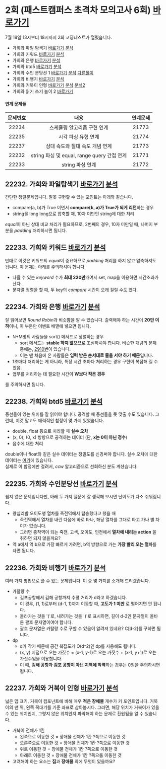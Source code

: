 # 2회 (패스트캠퍼스 초격차 모의고사 6회) [바로가기](https://www.acmicpc.net/contest/view/658) 
7월 18일 13시부터 18시까지 2회 코딩테스트가 열렸습니다. 
 
* 가희와 파일 탐색기  [바로가기](https://www.acmicpc.net/problem/22232) [분석](https://codingdog.tistory.com/554) 
* 가희와 키워드  [바로가기](https://www.acmicpc.net/problem/22233) [분석](https://codingdog.tistory.com/669) 
* 가희와 은행  [바로가기](https://www.acmicpc.net/problem/22234) [분석](https://codingdog.tistory.com/567) 
* 가희와 btd5  [바로가기](https://www.acmicpc.net/problem/22238) [분석](https://codingdog.tistory.com/620)
* 가희와 수인 분당선 1  [바로가기](https://www.acmicpc.net/problem/22235) [분석](https://codingdog.tistory.com/597) [다른풀이](https://boomrabbit.tistory.com/170) 
* 가희와 비행기  [바로가기](https://www.acmicpc.net/problem/22236) [분석](https://codingdog.tistory.com/653) 
* 가희와 거북이 인형  [바로가기](https://www.acmicpc.net/problem/22237) [분석](https://codingdog.tistory.com/564) [분석2](https://codingdog.tistory.com/590) 
* 가희와 읽기 쓰기 놀이 2  [바로가기](https://www.acmicpc.net/problem/22239) 

#### 연계 문제들
|문제번호|내용|연계문제|
|:------:|:-------------:|:-----:|
|22234|스케쥴링 알고리즘 구현 연계|21773|
|22235|시각 파싱 유형 연계|21774|
|22237|상대 속도와 절대 속도 개념 연계|21773|
|22232|string 파싱 및 equal, range query 간접 연계|21771|
|22233|string 파싱 연계|21772|

## 22232. 가희와 파일탐색기 [바로가기](https://www.acmicpc.net/problem/22232) [분석](https://codingdog.tistory.com/554)  
간단한 정렬문제입니다. 잘못 구현할 수 있는 포인트는 아래와 같습니다.
* compare(a, b)가 True 이면서 **compare(b, a)가 True가 되게 리턴**하는 경우  
* string을 long long으로 압축할 때, 10자 미만인 string에 대한 처리

*equal*이 아닌 상대 비교 처리가 필요하므로, 2번째의 경우, 10자 미만일 때, 나머지 부분을 *padding* 처리하시면 됩니다. 

## 22233. 가희와 키워드 [바로가기](https://www.acmicpc.net/problem/22233) [분석](https://codingdog.tistory.com/669) 
반대로 이것은 키워드의 *equal*이 중요하므로 *padding* 처리를 하지 않고 압축하셔도 됩니다. 이 문제는 아래를 주의하셔야 합니다.
* 나올 수 있는 *keyword* 수가 **최대 220만**개여서 set, map을 이용하면 시간초과가 난다.
* 문자열 정렬을 할 때, 두 key의 *compare* 시간이 오래 걸릴 수도 있다.


## 22234. 가희와 은행 [바로가기](https://www.acmicpc.net/problem/22234) [분석](https://codingdog.tistory.com/567)  
잘 읽어보면 *Round Robin*과 비슷함을 알 수 있습니다. 출력해야 하는 시간이 **20만 이하**이니, 이 부분만 이벤트 배열에 넣으면 됩니다.
* N+M명의 사람들을 sort() 메서드로 정렬하는 경우
  * sort 메서드는 **stable 하지 않으므로** 조심하셔야 합니다. 비슷한 개념의 문제 중에는, [2910번](https://www.acmicpc.net/problem/2910)이 있습니다.
  * 이는 맨 처음에 온 사람들은 **입력 받은 순서대로 줄을 서야 하기 때문**입니다.
* 1초마다 처리하는 게 아니라, 특정 시간 초마다 처리하는 경우 구현이 복잡해 질 수 있음.
* 업무를 처리하는 데 필요한 시간이 **W보다 작은 경우**

를 주의하시면 됩니다.

## 22238. 가희와 btd5 [바로가기](https://www.acmicpc.net/problem/22238) [분석](https://codingdog.tistory.com/620)
풍선들이 있는 위치를 잘 읽어야 합니다. 공격할 때 풍선들을 못 맞출 수도 있습니다. 그런데, 이것 말고도 매력적인 함정이 몇 가지 있었습니다.
* double, float 등으로 처리할 때 **실수 오차**
* (x, 0), (0, x) 방향으로 공격하는 데이터 (단, **x는 0이 아닌 정수**)
* 음수에 대한 처리

double이나 float와 같은 실수 데이터는 정밀도를 신경써야 합니다. 실수 오차에 대한 데이터는 [여기](https://github.com/cdog-gh/gh_coding_test/blob/main/2/4/double_att.in)에 있습니다.  
실제로 이 함정에만 걸려서, *ccw* 알고리즘으로 선회하신 분도 계셨습니다.

## 22235. 가희와 수인분당선 [바로가기](https://www.acmicpc.net/problem/22235) [분석](https://codingdog.tistory.com/597)
쉽지 않은 문제입니다만, 아래 두 가지 질문에 잘 생각해 보시면 난이도가 다소 쉬워집니다.
* 왕십리발 오이도행 열차를 죽전역에서 탑승했다고 했을 때
  * 죽전역에서 열차를 내린 다음에 바로 타나, 해당 열차를 그대로 타고 가나 별 차이가 없습니다.
  * 그러면 종착역이 되는 죽전, 고색, 오이도, 인천에서 **열차에 내리는 action** 을 취하면 되지 않을까요?
* 역 a에서 역 b으로 가장 빠르게 가려면, b역 방향으로 가는 **가장 빨리 오는 열차**를 타면 됩니다.

## 22236. 가희와 비행기 [바로가기](https://www.acmicpc.net/problem/22236) [분석](https://codingdog.tistory.com/653)
여러 가지 방법으로 풀 수 있는 문제입니다. 이 중 몇 가지를 소개해 드리겠습니다.
* 카탈랑 수
  * 김포공항에서 김해 공항까지 수평 거리가 d라고 하겠습니다.
  * 이 경우, (1, 1)로부터 (d-1, 1)까지 이동할 때, **고도가 1 미만** 로 떨어지면 안 됩니다.
  * 올라가는 것을 '('로, 내려가는 것을 ')'로 표시하면, 길이 d-2인 문자열이 올바른 괄호 문자열이여야 합니다.
  * 괄호 문자열은 카탈랑 수로 구할 수 있음이 알려져 있네요? C[d-2]를 구하면 됩니다.
* dp
  * d가 작기 때문에 공간 복잡도가 O(d^2)인 dp를 사용해도 됩니다.
  * (x, y) 지점으로 오는 가짓수 = (x-1, y-1)로 오는 가짓수 + (x-1, y+1)로 오는 가짓수임을 이용합니다.
  * 이 때, **김해 공항과 김포 공항이 아닌 지역에 착륙**하는 경우는 0임을 주의하시면 됩니다.
  

## 22237. 가희와 거북이 인형 [바로가기](https://www.acmicpc.net/problem/22237) [분석](https://codingdog.tistory.com/590) 
넓은 맵 크기, 거북이 컴포넌트에 비해 매우 **적은 장애물** 개수가 키 포인트입니다. 거북이의 맨 위, 왼쪽 꼭대기를 기준 좌표로 삼아봅시다. 
그러면, 해당 위치가 거북이가 있을 수 있는 위치인지, 그렇지 않은 위치인지 파악해야 하는 문제로 환원됨을 알 수 있습니다.
* 거북이 전체가 1칸 
  * 왼쪽으로 이동한 것 = 장애물 전체가 1칸 ?쪽으로 이동한 것
  * 오른쪽으로 이동한 것 = 장애물 전체가 1칸 ?쪽으로 이동한 것
  * 위로 이동한 것 = 장애물 전체가 1칸 ?쪽으로 이동한 것
  * 아래로 이동한 것 = 장애물 전체가 1칸 ?쪽으롤 이동한 것
* 고려해야 하는 요소는 **집**과 **장애물** 외에 무엇이 있을까요?
